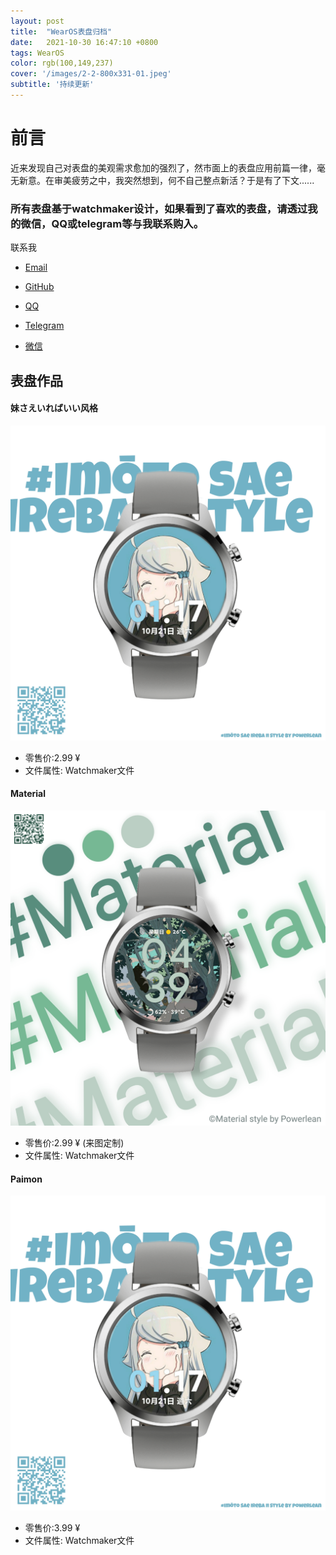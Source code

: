 ```yaml
--- 
layout: post
title:  "WearOS表盘归档"
date:   2021-10-30 16:47:10 +0800
tags: WearOS
color: rgb(100,149,237)
cover: '/images/2-2-800x331-01.jpeg'
subtitle: '持续更新'
---
```

# 前言
近来发现自己对表盘的美观需求愈加的强烈了，然市面上的表盘应用前篇一律，毫无新意。在审美疲劳之中，我突然想到，何不自己整点新活？于是有了下文......
### 所有表盘基于watchmaker设计，如果看到了喜欢的表盘，请透过我的微信，QQ或telegram等与我联系购入。

联系我
- [Email](https://bluebreeze191@gmail.com "谷歌邮箱")

- [GitHub](https://github.com/edges5352 "GitHub")

- [QQ](https://qm.qq.com/cgi-bin/qm/qr?k=PJemsUFPRexZMeBd1N1JjEf07DFiIqis&noverify=0 "腾讯QQ")

- [Telegram](https://t.me/wearos_watchface "Telegram") 
- [微信](/images/IMG_20211030_181157.jpg) 
 
## 表盘作品

#### 妹さえいればいい风格
![彩色数字 - 妹さえいればいい风格](/images/PicsArt_10-30-08.29.24.jpg)
- 零售价:2.99 ¥
- 文件属性: Watchmaker文件

#### Material
![彩色数字 - Material风格](/images/PicsArt_10-31-04.37.40.jpg)
- 零售价:2.99 ¥ (来图定制)
- 文件属性: Watchmaker文件

#### Paimon
![彩色指针 - Paimon风格](/images/PicsArt_10-30-08.29.24.jpg)
- 零售价:3.99 ¥
- 文件属性: Watchmaker文件
